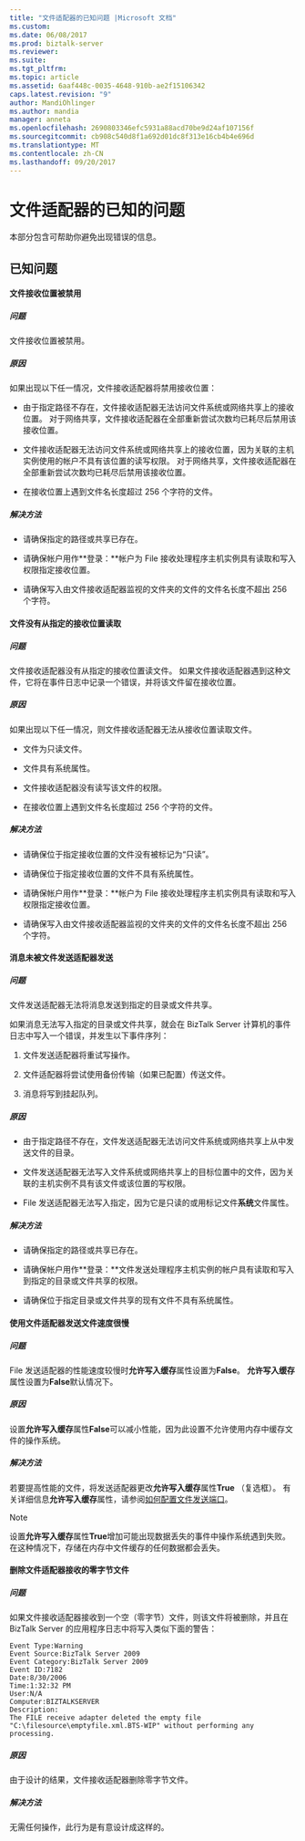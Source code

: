 ```yaml
---
title: "文件适配器的已知问题 |Microsoft 文档"
ms.custom: 
ms.date: 06/08/2017
ms.prod: biztalk-server
ms.reviewer: 
ms.suite: 
ms.tgt_pltfrm: 
ms.topic: article
ms.assetid: 6aaf448c-0035-4648-910b-ae2f15106342
caps.latest.revision: "9"
author: MandiOhlinger
ms.author: mandia
manager: anneta
ms.openlocfilehash: 2690803346efc5931a88acd70be9d24af107156f
ms.sourcegitcommit: cb908c540d8f1a692d01dc8f313e16cb4b4e696d
ms.translationtype: MT
ms.contentlocale: zh-CN
ms.lasthandoff: 09/20/2017
---
```

# <a name="known-issues-with-the-file-adapter"></a>文件适配器的已知的问题
本部分包含可帮助你避免出现错误的信息。  
  
## <a name="known-issues"></a>已知问题  
  
#### <a name="a-file-receive-location-is-disabled"></a>文件接收位置被禁用  
  
##### <a name="problem"></a>问题  
 文件接收位置被禁用。  
  
##### <a name="cause"></a>原因  
 如果出现以下任一情况，文件接收适配器将禁用接收位置：  
  
-   由于指定路径不存在，文件接收适配器无法访问文件系统或网络共享上的接收位置。 对于网络共享，文件接收适配器在全部重新尝试次数均已耗尽后禁用该接收位置。  
  
-   文件接收适配器无法访问文件系统或网络共享上的接收位置，因为关联的主机实例使用的帐户不具有该位置的读写权限。 对于网络共享，文件接收适配器在全部重新尝试次数均已耗尽后禁用该接收位置。  
  
-   在接收位置上遇到文件名长度超过 256 个字符的文件。  
  
##### <a name="resolution"></a>解决方法  
  
-   请确保指定的路径或共享已存在。  
  
-   请确保帐户用作**登录：**帐户为 File 接收处理程序主机实例具有读取和写入权限指定接收位置。  
  
-   请确保写入由文件接收适配器监视的文件夹的文件的文件名长度不超出 256 个字符。  
  
#### <a name="files-are-not-being-read-from-the-specified-receive-location"></a>文件没有从指定的接收位置读取  
  
##### <a name="problem"></a>问题  
 文件接收适配器没有从指定的接收位置读文件。 如果文件接收适配器遇到这种文件，它将在事件日志中记录一个错误，并将该文件留在接收位置。  
  
##### <a name="cause"></a>原因  
 如果出现以下任一情况，则文件接收适配器无法从接收位置读取文件。  
  
-   文件为只读文件。  
  
-   文件具有系统属性。  
  
-   文件接收适配器没有读写该文件的权限。  
  
-   在接收位置上遇到文件名长度超过 256 个字符的文件。  
  
##### <a name="resolution"></a>解决方法  
  
-   请确保位于指定接收位置的文件没有被标记为“只读”。  
  
-   请确保位于指定接收位置的文件不具有系统属性。  
  
-   请确保帐户用作**登录：**帐户为 File 接收处理程序主机实例具有读取和写入权限指定接收位置。  
  
-   请确保写入由文件接收适配器监视的文件夹的文件的文件名长度不超出 256 个字符。  
  
#### <a name="messages-are-not-being-sent-by-the-file-send-adapter"></a>消息未被文件发送适配器发送  
  
##### <a name="problem"></a>问题  
 文件发送适配器无法将消息发送到指定的目录或文件共享。  
  
 如果消息无法写入指定的目录或文件共享，就会在 BizTalk Server 计算机的事件日志中写入一个错误，并发生以下事件序列：  
  
1.  文件发送适配器将重试写操作。  
  
2.  文件适配器将尝试使用备份传输（如果已配置）传送文件。  
  
3.  消息将写到挂起队列。  
  
##### <a name="cause"></a>原因  
  
-   由于指定路径不存在，文件发送适配器无法访问文件系统或网络共享上从中发送文件的目录。  
  
-   文件发送适配器无法写入文件系统或网络共享上的目标位置中的文件，因为关联的主机实例不具有该文件或该位置的写权限。  
  
-   File 发送适配器无法写入指定，因为它是只读的或用标记文件**系统**文件属性。  
  
##### <a name="resolution"></a>解决方法  
  
-   请确保指定的路径或共享已存在。  
  
-   请确保帐户用作**登录：**文件发送处理程序主机实例的帐户具有读取和写入到指定的目录或文件共享的权限。  
  
-   请确保位于指定目录或文件共享的现有文件不具有系统属性。  
  
#### <a name="sending-a-file-using-the-file-adapter-is-very-slow"></a>使用文件适配器发送文件速度很慢  
  
##### <a name="problem"></a>问题  
 File 发送适配器的性能速度较慢时**允许写入缓存**属性设置为**False**。 **允许写入缓存**属性设置为**False**默认情况下。  
  
##### <a name="cause"></a>原因  
 设置**允许写入缓存**属性**False**可以减小性能，因为此设置不允许使用内存中缓存文件的操作系统。  
  
##### <a name="resolution"></a>解决方法  
 若要提高性能的文件，将发送适配器更改**允许写入缓存**属性**True** （复选框）。 有关详细信息**允许写入缓存**属性，请参阅[如何配置文件发送端口](http://msdn.microsoft.com/library/d801c5b7-da0a-4228-af0c-c2d450c251a9)。  
  
> [!NOTE]
>  设置**允许写入缓存**属性**True**增加可能出现数据丢失的事件中操作系统遇到失败。 在这种情况下，存储在内存中文件缓存的任何数据都会丢失。  
  
#### <a name="zero-byte-files-received-by-the-file-adapter-are-deleted"></a>删除文件适配器接收的零字节文件  
  
##### <a name="problem"></a>问题  
 如果文件接收适配器接收到一个空（零字节）文件，则该文件将被删除，并且在 BizTalk Server 的应用程序日志中将写入类似下面的警告：  
  
```  
Event Type:Warning  
Event Source:BizTalk Server 2009  
Event Category:BizTalk Server 2009   
Event ID:7182  
Date:8/30/2006  
Time:1:32:32 PM  
User:N/A  
Computer:BIZTALKSERVER  
Description:  
The FILE receive adapter deleted the empty file "C:\filesource\emptyfile.xml.BTS-WIP" without performing any processing.  
```  
  
##### <a name="cause"></a>原因  
 由于设计的结果，文件接收适配器删除零字节文件。  
  
##### <a name="resolution"></a>解决方法  
 无需任何操作，此行为是有意设计成这样的。